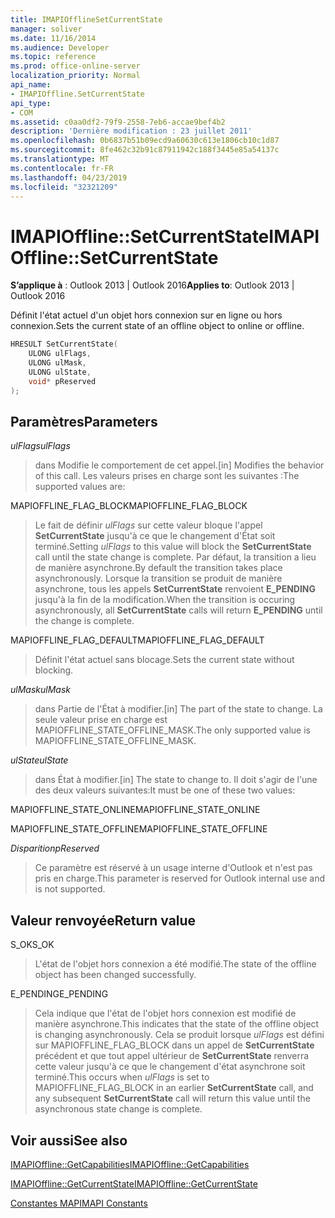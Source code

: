 ```yaml
---
title: IMAPIOfflineSetCurrentState
manager: soliver
ms.date: 11/16/2014
ms.audience: Developer
ms.topic: reference
ms.prod: office-online-server
localization_priority: Normal
api_name:
- IMAPIOffline.SetCurrentState
api_type:
- COM
ms.assetid: c0aa0df2-79f9-2558-7eb6-accae9bef4b2
description: 'Dernière modification : 23 juillet 2011'
ms.openlocfilehash: 0b6837b51b09ecd9a60630c613e1806cb10c1d87
ms.sourcegitcommit: 8fe462c32b91c87911942c188f3445e85a54137c
ms.translationtype: MT
ms.contentlocale: fr-FR
ms.lasthandoff: 04/23/2019
ms.locfileid: "32321209"
---
```

# <a name="imapiofflinesetcurrentstate"></a><span data-ttu-id="154db-103">IMAPIOffline::SetCurrentState</span><span class="sxs-lookup"><span data-stu-id="154db-103">IMAPIOffline::SetCurrentState</span></span>

  
  
<span data-ttu-id="154db-104">**S’applique à** : Outlook 2013 | Outlook 2016</span><span class="sxs-lookup"><span data-stu-id="154db-104">**Applies to**: Outlook 2013 | Outlook 2016</span></span> 
  
<span data-ttu-id="154db-105">Définit l'état actuel d'un objet hors connexion sur en ligne ou hors connexion.</span><span class="sxs-lookup"><span data-stu-id="154db-105">Sets the current state of an offline object to online or offline.</span></span>
  
```cpp
HRESULT SetCurrentState( 
    ULONG ulFlags, 
    ULONG ulMask, 
    ULONG ulState, 
    void* pReserved 
);
```

## <a name="parameters"></a><span data-ttu-id="154db-106">Paramètres</span><span class="sxs-lookup"><span data-stu-id="154db-106">Parameters</span></span>

 <span data-ttu-id="154db-107">_ulFlags_</span><span class="sxs-lookup"><span data-stu-id="154db-107">_ulFlags_</span></span>
  
> <span data-ttu-id="154db-108">dans Modifie le comportement de cet appel.</span><span class="sxs-lookup"><span data-stu-id="154db-108">[in] Modifies the behavior of this call.</span></span> <span data-ttu-id="154db-109">Les valeurs prises en charge sont les suivantes :</span><span class="sxs-lookup"><span data-stu-id="154db-109">The supported values are:</span></span>
    
<span data-ttu-id="154db-110">MAPIOFFLINE_FLAG_BLOCK</span><span class="sxs-lookup"><span data-stu-id="154db-110">MAPIOFFLINE_FLAG_BLOCK</span></span>
  
> <span data-ttu-id="154db-111">Le fait de définir _ulFlags_ sur cette valeur bloque l'appel **SetCurrentState** jusqu'à ce que le changement d'État soit terminé.</span><span class="sxs-lookup"><span data-stu-id="154db-111">Setting  _ulFlags_ to this value will block the **SetCurrentState** call until the state change is complete.</span></span> <span data-ttu-id="154db-112">Par défaut, la transition a lieu de manière asynchrone.</span><span class="sxs-lookup"><span data-stu-id="154db-112">By default the transition takes place asynchronously.</span></span> <span data-ttu-id="154db-113">Lorsque la transition se produit de manière asynchrone, tous les appels **SetCurrentState** renvoient **E_PENDING** jusqu'à la fin de la modification.</span><span class="sxs-lookup"><span data-stu-id="154db-113">When the transition is occuring asynchronously, all **SetCurrentState** calls will return **E_PENDING** until the change is complete.</span></span> 
    
<span data-ttu-id="154db-114">MAPIOFFLINE_FLAG_DEFAULT</span><span class="sxs-lookup"><span data-stu-id="154db-114">MAPIOFFLINE_FLAG_DEFAULT</span></span>
  
> <span data-ttu-id="154db-115">Définit l'état actuel sans blocage.</span><span class="sxs-lookup"><span data-stu-id="154db-115">Sets the current state without blocking.</span></span>
    
 <span data-ttu-id="154db-116">_ulMask_</span><span class="sxs-lookup"><span data-stu-id="154db-116">_ulMask_</span></span>
  
> <span data-ttu-id="154db-117">dans Partie de l'État à modifier.</span><span class="sxs-lookup"><span data-stu-id="154db-117">[in] The part of the state to change.</span></span> <span data-ttu-id="154db-118">La seule valeur prise en charge est MAPIOFFLINE_STATE_OFFLINE_MASK.</span><span class="sxs-lookup"><span data-stu-id="154db-118">The only supported value is MAPIOFFLINE_STATE_OFFLINE_MASK.</span></span>
    
 <span data-ttu-id="154db-119">_ulState_</span><span class="sxs-lookup"><span data-stu-id="154db-119">_ulState_</span></span>
  
> <span data-ttu-id="154db-120">dans État à modifier.</span><span class="sxs-lookup"><span data-stu-id="154db-120">[in] The state to change to.</span></span> <span data-ttu-id="154db-121">Il doit s'agir de l'une des deux valeurs suivantes:</span><span class="sxs-lookup"><span data-stu-id="154db-121">It must be one of these two values:</span></span>
    
<span data-ttu-id="154db-122">MAPIOFFLINE_STATE_ONLINE</span><span class="sxs-lookup"><span data-stu-id="154db-122">MAPIOFFLINE_STATE_ONLINE</span></span>
  
> 
    
<span data-ttu-id="154db-123">MAPIOFFLINE_STATE_OFFLINE</span><span class="sxs-lookup"><span data-stu-id="154db-123">MAPIOFFLINE_STATE_OFFLINE</span></span>
  
> 
    
 <span data-ttu-id="154db-124">_Disparition_</span><span class="sxs-lookup"><span data-stu-id="154db-124">_pReserved_</span></span>
  
> <span data-ttu-id="154db-125">Ce paramètre est réservé à un usage interne d'Outlook et n'est pas pris en charge.</span><span class="sxs-lookup"><span data-stu-id="154db-125">This parameter is reserved for Outlook internal use and is not supported.</span></span> 
    
## <a name="return-value"></a><span data-ttu-id="154db-126">Valeur renvoyée</span><span class="sxs-lookup"><span data-stu-id="154db-126">Return value</span></span>

<span data-ttu-id="154db-127">S_OK</span><span class="sxs-lookup"><span data-stu-id="154db-127">S_OK</span></span>
  
> <span data-ttu-id="154db-128">L'état de l'objet hors connexion a été modifié.</span><span class="sxs-lookup"><span data-stu-id="154db-128">The state of the offline object has been changed successfully.</span></span>
    
<span data-ttu-id="154db-129">E_PENDING</span><span class="sxs-lookup"><span data-stu-id="154db-129">E_PENDING</span></span>
  
> <span data-ttu-id="154db-130">Cela indique que l'état de l'objet hors connexion est modifié de manière asynchrone.</span><span class="sxs-lookup"><span data-stu-id="154db-130">This indicates that the state of the offline object is changing asynchronously.</span></span> <span data-ttu-id="154db-131">Cela se produit lorsque _ulFlags_ est défini sur MAPIOFFLINE_FLAG_BLOCK dans un appel de **SetCurrentState** précédent et que tout appel ultérieur de **SetCurrentState** renverra cette valeur jusqu'à ce que le changement d'état asynchrone soit terminé.</span><span class="sxs-lookup"><span data-stu-id="154db-131">This occurs when  _ulFlags_ is set to MAPIOFFLINE_FLAG_BLOCK in an earlier **SetCurrentState** call, and any subsequent **SetCurrentState** call will return this value until the asynchronous state change is complete.</span></span> 
    
## <a name="see-also"></a><span data-ttu-id="154db-132">Voir aussi</span><span class="sxs-lookup"><span data-stu-id="154db-132">See also</span></span>



[<span data-ttu-id="154db-133">IMAPIOffline::GetCapabilities</span><span class="sxs-lookup"><span data-stu-id="154db-133">IMAPIOffline::GetCapabilities</span></span>](imapioffline-getcapabilities.md)
  
[<span data-ttu-id="154db-134">IMAPIOffline::GetCurrentState</span><span class="sxs-lookup"><span data-stu-id="154db-134">IMAPIOffline::GetCurrentState</span></span>](imapioffline-getcurrentstate.md)


[<span data-ttu-id="154db-135">Constantes MAPI</span><span class="sxs-lookup"><span data-stu-id="154db-135">MAPI Constants</span></span>](mapi-constants.md)

